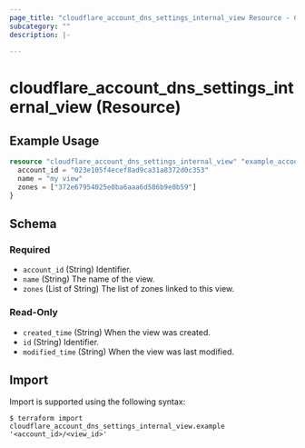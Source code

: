 ```yaml
---
page_title: "cloudflare_account_dns_settings_internal_view Resource - Cloudflare"
subcategory: ""
description: |-
  
---
```


# cloudflare_account_dns_settings_internal_view (Resource)



## Example Usage

```terraform
resource "cloudflare_account_dns_settings_internal_view" "example_account_dns_settings_internal_view" {
  account_id = "023e105f4ecef8ad9ca31a8372d0c353"
  name = "my view"
  zones = ["372e67954025e0ba6aaa6d586b9e0b59"]
}
```

<!-- schema generated by tfplugindocs -->
## Schema

### Required

- `account_id` (String) Identifier.
- `name` (String) The name of the view.
- `zones` (List of String) The list of zones linked to this view.

### Read-Only

- `created_time` (String) When the view was created.
- `id` (String) Identifier.
- `modified_time` (String) When the view was last modified.

## Import

Import is supported using the following syntax:

```shell
$ terraform import cloudflare_account_dns_settings_internal_view.example '<account_id>/<view_id>'
```
